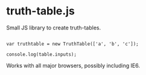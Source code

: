# truth-table.js

Small JS library to create truth-tables.

<code>
var truthtable = new TruthTable(['a', 'b', 'c']);<br />
console.log(table.inputs);
</code>

Works with all major browsers, possibly including IE6.